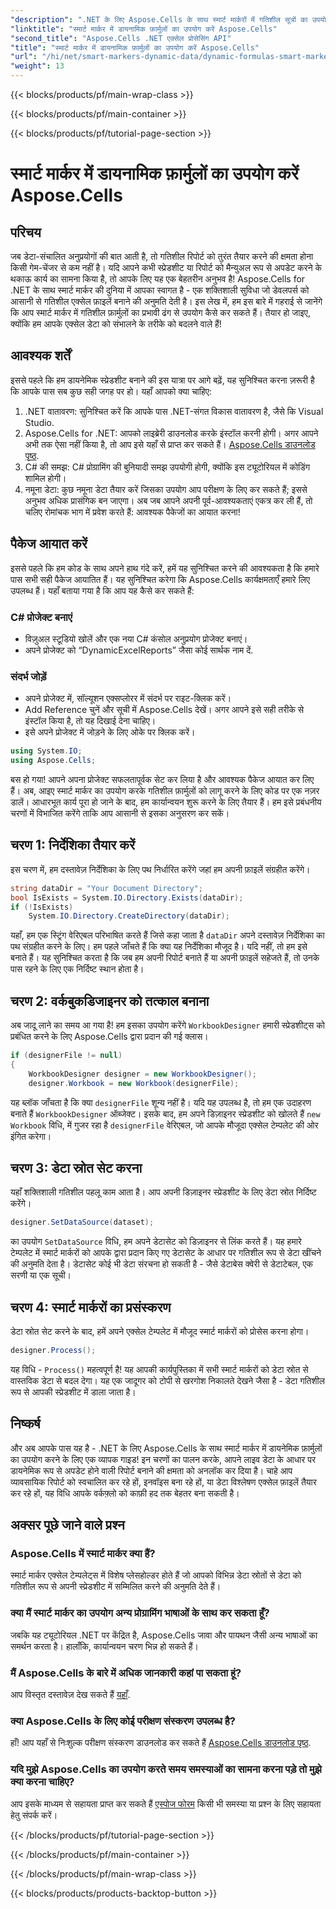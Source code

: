 ```yaml
---
"description": ".NET के लिए Aspose.Cells के साथ स्मार्ट मार्करों में गतिशील सूत्रों का उपयोग करना सीखें, जिससे आपकी Excel रिपोर्ट निर्माण प्रक्रिया में वृद्धि होगी।"
"linktitle": "स्मार्ट मार्कर में डायनामिक फ़ार्मुलों का उपयोग करें Aspose.Cells"
"second_title": "Aspose.Cells .NET एक्सेल प्रोसेसिंग API"
"title": "स्मार्ट मार्कर में डायनामिक फ़ार्मुलों का उपयोग करें Aspose.Cells"
"url": "/hi/net/smart-markers-dynamic-data/dynamic-formulas-smart-markers/"
"weight": 13
---
```


{{< blocks/products/pf/main-wrap-class >}}

{{< blocks/products/pf/main-container >}}

{{< blocks/products/pf/tutorial-page-section >}}

# स्मार्ट मार्कर में डायनामिक फ़ार्मुलों का उपयोग करें Aspose.Cells

## परिचय 
जब डेटा-संचालित अनुप्रयोगों की बात आती है, तो गतिशील रिपोर्ट को तुरंत तैयार करने की क्षमता होना किसी गेम-चेंजर से कम नहीं है। यदि आपने कभी स्प्रेडशीट या रिपोर्ट को मैन्युअल रूप से अपडेट करने के थकाऊ कार्य का सामना किया है, तो आपके लिए यह एक बेहतरीन अनुभव है! Aspose.Cells for .NET के साथ स्मार्ट मार्कर की दुनिया में आपका स्वागत है - एक शक्तिशाली सुविधा जो डेवलपर्स को आसानी से गतिशील एक्सेल फ़ाइलें बनाने की अनुमति देती है। इस लेख में, हम इस बारे में गहराई से जानेंगे कि आप स्मार्ट मार्कर में गतिशील फ़ार्मुलों का प्रभावी ढंग से उपयोग कैसे कर सकते हैं। तैयार हो जाइए, क्योंकि हम आपके एक्सेल डेटा को संभालने के तरीके को बदलने वाले हैं!
## आवश्यक शर्तें
इससे पहले कि हम डायनेमिक स्प्रेडशीट बनाने की इस यात्रा पर आगे बढ़ें, यह सुनिश्चित करना ज़रूरी है कि आपके पास सब कुछ सही जगह पर हो। यहाँ आपको क्या चाहिए:
1. .NET वातावरण: सुनिश्चित करें कि आपके पास .NET-संगत विकास वातावरण है, जैसे कि Visual Studio.
2. Aspose.Cells for .NET: आपको लाइब्रेरी डाउनलोड करके इंस्टॉल करनी होगी। अगर आपने अभी तक ऐसा नहीं किया है, तो आप इसे यहाँ से प्राप्त कर सकते हैं। [Aspose.Cells डाउनलोड पृष्ठ](https://releases.aspose.com/cells/net/).
3. C# की समझ: C# प्रोग्रामिंग की बुनियादी समझ उपयोगी होगी, क्योंकि इस ट्यूटोरियल में कोडिंग शामिल होगी।
4. नमूना डेटा: कुछ नमूना डेटा तैयार करें जिसका उपयोग आप परीक्षण के लिए कर सकते हैं; इससे अनुभव अधिक प्रासंगिक बन जाएगा।
अब जब आपने अपनी पूर्व-आवश्यकताएं एकत्र कर ली हैं, तो चलिए रोमांचक भाग में प्रवेश करते हैं: आवश्यक पैकेजों का आयात करना!
## पैकेज आयात करें 
इससे पहले कि हम कोड के साथ अपने हाथ गंदे करें, हमें यह सुनिश्चित करने की आवश्यकता है कि हमारे पास सभी सही पैकेज आयातित हैं। यह सुनिश्चित करेगा कि Aspose.Cells कार्यक्षमताएँ हमारे लिए उपलब्ध हैं। यहाँ बताया गया है कि आप यह कैसे कर सकते हैं:
### C# प्रोजेक्ट बनाएं
- विज़ुअल स्टूडियो खोलें और एक नया C# कंसोल अनुप्रयोग प्रोजेक्ट बनाएं।
- अपने प्रोजेक्ट को “DynamicExcelReports” जैसा कोई सार्थक नाम दें.
### संदर्भ जोड़ें 
- अपने प्रोजेक्ट में, सॉल्यूशन एक्सप्लोरर में संदर्भ पर राइट-क्लिक करें।
- Add Reference चुनें और सूची में Aspose.Cells देखें। अगर आपने इसे सही तरीके से इंस्टॉल किया है, तो यह दिखाई देना चाहिए।
- इसे अपने प्रोजेक्ट में जोड़ने के लिए ओके पर क्लिक करें।
```csharp
using System.IO;
using Aspose.Cells;
```
बस हो गया! आपने अपना प्रोजेक्ट सफलतापूर्वक सेट कर लिया है और आवश्यक पैकेज आयात कर लिए हैं। अब, आइए स्मार्ट मार्कर का उपयोग करके गतिशील फ़ार्मुलों को लागू करने के लिए कोड पर एक नज़र डालें।
आधारभूत कार्य पूरा हो जाने के बाद, हम कार्यान्वयन शुरू करने के लिए तैयार हैं। हम इसे प्रबंधनीय चरणों में विभाजित करेंगे ताकि आप आसानी से इसका अनुसरण कर सकें।
## चरण 1: निर्देशिका तैयार करें
इस चरण में, हम दस्तावेज़ निर्देशिका के लिए पथ निर्धारित करेंगे जहां हम अपनी फ़ाइलें संग्रहीत करेंगे।
```csharp
string dataDir = "Your Document Directory";
bool IsExists = System.IO.Directory.Exists(dataDir);
if (!IsExists)
    System.IO.Directory.CreateDirectory(dataDir);
```
यहाँ, हम एक स्ट्रिंग वेरिएबल परिभाषित करते हैं जिसे कहा जाता है `dataDir` अपने दस्तावेज़ निर्देशिका का पथ संग्रहीत करने के लिए। हम पहले जाँचते हैं कि क्या यह निर्देशिका मौजूद है। यदि नहीं, तो हम इसे बनाते हैं। यह सुनिश्चित करता है कि जब हम अपनी रिपोर्ट बनाते हैं या अपनी फ़ाइलें सहेजते हैं, तो उनके पास रहने के लिए एक निर्दिष्ट स्थान होता है।
## चरण 2: वर्कबुकडिजाइनर को तत्काल बनाना
अब जादू लाने का समय आ गया है! हम इसका उपयोग करेंगे `WorkbookDesigner` हमारी स्प्रेडशीट्स को प्रबंधित करने के लिए Aspose.Cells द्वारा प्रदान की गई क्लास।
```csharp
if (designerFile != null)
{
    WorkbookDesigner designer = new WorkbookDesigner();
    designer.Workbook = new Workbook(designerFile);
```
यह ब्लॉक जाँचता है कि क्या `designerFile` शून्य नहीं है। यदि यह उपलब्ध है, तो हम एक उदाहरण बनाते हैं `WorkbookDesigner` ऑब्जेक्ट। इसके बाद, हम अपने डिज़ाइनर स्प्रेडशीट को खोलते हैं `new Workbook` विधि, में गुजर रहा है `designerFile` वेरिएबल, जो आपके मौजूदा एक्सेल टेम्पलेट की ओर इंगित करेगा।
## चरण 3: डेटा स्रोत सेट करना
यहाँ शक्तिशाली गतिशील पहलू काम आता है। आप अपनी डिज़ाइनर स्प्रेडशीट के लिए डेटा स्रोत निर्दिष्ट करेंगे।
```csharp
designer.SetDataSource(dataset);
```
का उपयोग `SetDataSource` विधि, हम अपने डेटासेट को डिज़ाइनर से लिंक करते हैं। यह हमारे टेम्पलेट में स्मार्ट मार्करों को आपके द्वारा प्रदान किए गए डेटासेट के आधार पर गतिशील रूप से डेटा खींचने की अनुमति देता है। डेटासेट कोई भी डेटा संरचना हो सकती है - जैसे डेटाबेस क्वेरी से डेटाटेबल, एक सरणी या एक सूची।
## चरण 4: स्मार्ट मार्करों का प्रसंस्करण
डेटा स्रोत सेट करने के बाद, हमें अपने एक्सेल टेम्पलेट में मौजूद स्मार्ट मार्करों को प्रोसेस करना होगा।
```csharp
designer.Process();
```
यह विधि - `Process()` महत्वपूर्ण है! यह आपकी कार्यपुस्तिका में सभी स्मार्ट मार्करों को डेटा स्रोत से वास्तविक डेटा से बदल देगा। यह एक जादूगर को टोपी से खरगोश निकालते देखने जैसा है - डेटा गतिशील रूप से आपकी स्प्रेडशीट में डाला जाता है।
## निष्कर्ष 
और अब आपके पास यह है - .NET के लिए Aspose.Cells के साथ स्मार्ट मार्कर में डायनेमिक फ़ार्मुलों का उपयोग करने के लिए एक व्यापक गाइड! इन चरणों का पालन करके, आपने लाइव डेटा के आधार पर डायनेमिक रूप से अपडेट होने वाली रिपोर्ट बनाने की क्षमता को अनलॉक कर दिया है। चाहे आप व्यावसायिक रिपोर्ट को स्वचालित कर रहे हों, इनवॉइस बना रहे हों, या डेटा विश्लेषण एक्सेल फ़ाइलें तैयार कर रहे हों, यह विधि आपके वर्कफ़्लो को काफ़ी हद तक बेहतर बना सकती है।
## अक्सर पूछे जाने वाले प्रश्न
### Aspose.Cells में स्मार्ट मार्कर क्या हैं?  
स्मार्ट मार्कर एक्सेल टेम्पलेट्स में विशेष प्लेसहोल्डर होते हैं जो आपको विभिन्न डेटा स्रोतों से डेटा को गतिशील रूप से अपनी स्प्रेडशीट में सम्मिलित करने की अनुमति देते हैं।
### क्या मैं स्मार्ट मार्कर का उपयोग अन्य प्रोग्रामिंग भाषाओं के साथ कर सकता हूँ?  
जबकि यह ट्यूटोरियल .NET पर केंद्रित है, Aspose.Cells जावा और पायथन जैसी अन्य भाषाओं का समर्थन करता है। हालाँकि, कार्यान्वयन चरण भिन्न हो सकते हैं।
### मैं Aspose.Cells के बारे में अधिक जानकारी कहां पा सकता हूं?  
आप विस्तृत दस्तावेज़ देख सकते हैं [यहाँ](https://reference.aspose.com/cells/net/).
### क्या Aspose.Cells के लिए कोई परीक्षण संस्करण उपलब्ध है?  
हाँ! आप यहाँ से निःशुल्क परीक्षण संस्करण डाउनलोड कर सकते हैं [Aspose.Cells डाउनलोड पृष्ठ](https://releases.aspose.com/).
### यदि मुझे Aspose.Cells का उपयोग करते समय समस्याओं का सामना करना पड़े तो मुझे क्या करना चाहिए?  
आप इसके माध्यम से सहायता प्राप्त कर सकते हैं [एस्पोज फोरम](https://forum.aspose.com/c/cells/9) किसी भी समस्या या प्रश्न के लिए सहायता हेतु संपर्क करें।

{{< /blocks/products/pf/tutorial-page-section >}}

{{< /blocks/products/pf/main-container >}}

{{< /blocks/products/pf/main-wrap-class >}}

{{< blocks/products/products-backtop-button >}}